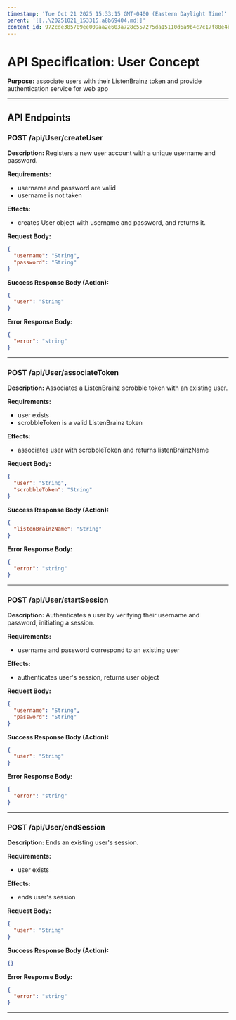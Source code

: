 ```yaml
---
timestamp: 'Tue Oct 21 2025 15:33:15 GMT-0400 (Eastern Daylight Time)'
parent: '[[..\20251021_153315.a8b69404.md]]'
content_id: 972cde385709ee009aa2e603a728c557275da15110d6a9b4c7c17f88e4b8c0f4
---
```


# API Specification: User Concept

**Purpose:** associate users with their ListenBrainz token and provide authentication service for web app

***

## API Endpoints

### POST /api/User/createUser

**Description:** Registers a new user account with a unique username and password.

**Requirements:**

* username and password are valid
* username is not taken

**Effects:**

* creates User object with username and password, and returns it.

**Request Body:**

```json
{
  "username": "String",
  "password": "String"
}
```

**Success Response Body (Action):**

```json
{
  "user": "String"
}
```

**Error Response Body:**

```json
{
  "error": "string"
}
```

***

### POST /api/User/associateToken

**Description:** Associates a ListenBrainz scrobble token with an existing user.

**Requirements:**

* user exists
* scrobbleToken is a valid ListenBrainz token

**Effects:**

* associates user with scrobbleToken and returns listenBrainzName

**Request Body:**

```json
{
  "user": "String",
  "scrobbleToken": "String"
}
```

**Success Response Body (Action):**

```json
{
  "listenBrainzName": "String"
}
```

**Error Response Body:**

```json
{
  "error": "string"
}
```

***

### POST /api/User/startSession

**Description:** Authenticates a user by verifying their username and password, initiating a session.

**Requirements:**

* username and password correspond to an existing user

**Effects:**

* authenticates user's session, returns user object

**Request Body:**

```json
{
  "username": "String",
  "password": "String"
}
```

**Success Response Body (Action):**

```json
{
  "user": "String"
}
```

**Error Response Body:**

```json
{
  "error": "string"
}
```

***

### POST /api/User/endSession

**Description:** Ends an existing user's session.

**Requirements:**

* user exists

**Effects:**

* ends user's session

**Request Body:**

```json
{
  "user": "String"
}
```

**Success Response Body (Action):**

```json
{}
```

**Error Response Body:**

```json
{
  "error": "string"
}
```

***

